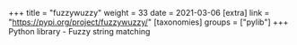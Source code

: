 +++
title = "fuzzywuzzy"
weight = 33
date = 2021-03-06
[extra]
link = "https://pypi.org/project/fuzzywuzzy/"
[taxonomies]
groups = ["pylib"]
+++
Python library - Fuzzy string matching

